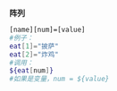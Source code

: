 **阵列**
```bash
[name][num]=[value]
#例子：
eat[1]="披萨"
eat[2]="炸鸡"
#调用：
${eat[num]}
#如果是变量，num = ${value}
```





